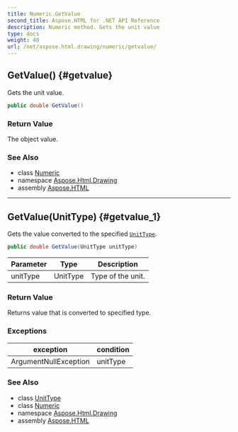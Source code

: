 ```yaml
---
title: Numeric.GetValue
second_title: Aspose.HTML for .NET API Reference
description: Numeric method. Gets the unit value
type: docs
weight: 40
url: /net/aspose.html.drawing/numeric/getvalue/
---
```

## GetValue() {#getvalue}

Gets the unit value.

```csharp
public double GetValue()
```

### Return Value

The object value.

### See Also

* class [Numeric](../)
* namespace [Aspose.Html.Drawing](../../../aspose.html.drawing/)
* assembly [Aspose.HTML](../../../)

---

## GetValue(UnitType) {#getvalue_1}

Gets the value converted to the specified [`UnitType`](../../unittype/).

```csharp
public double GetValue(UnitType unitType)
```

| Parameter | Type | Description |
| --- | --- | --- |
| unitType | UnitType | Type of the unit. |

### Return Value

Returns value that is converted to specified type.

### Exceptions

| exception | condition |
| --- | --- |
| ArgumentNullException | unitType |

### See Also

* class [UnitType](../../unittype/)
* class [Numeric](../)
* namespace [Aspose.Html.Drawing](../../../aspose.html.drawing/)
* assembly [Aspose.HTML](../../../)
